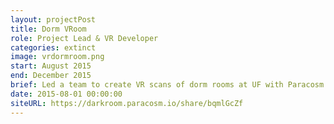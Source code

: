 ```yaml
---
layout: projectPost
title: Dorm VRoom
role: Project Lead & VR Developer
categories: extinct
image: vrdormroom.png
start: August 2015
end: December 2015
brief: Led a team to create VR scans of dorm rooms at UF with Paracosm's scanner technology to better serve UF students and provide a more accurate image of what dorm rooms are like.
date: 2015-08-01 00:00:00
siteURL: https://darkroom.paracosm.io/share/bqmlGcZf
---
```

